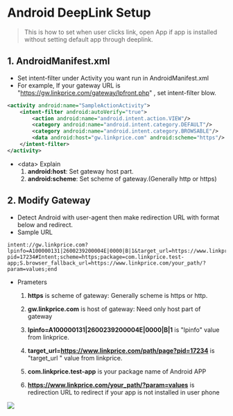 # Android DeepLink Setup

> This is how to set when user clicks link, open App if app is installed without setting default app through deeplink.



## 1. AndroidManifest.xml

* Set intent-filter under Activity you want run in AndroidManifest.xml
* For example, If your gateway URL is "https://gw.linkprice.com/gateway/lpfront.php" ,
    set intent-filter blow.

```xml
<activity android:name="SampleActionActivity">
	<intent-filter android:autoVerify="true">
		<action android:name="android.intent.action.VIEW"/>
		<category android:name="android.intent.category.DEFAULT"/>
		<category android:name="android.intent.category.BROWSABLE"/>
		<data android:host="gw.linkprice.com" android:scheme="https"/>
	</intent-filter>
</activity>
```

* \<data\> Explain
    1. **android:host**: Set gateway host part.
    2. **android:scheme**: Set scheme of gateway.(Generally http or https) 



## 2. Modify Gateway

* Detect Android with user-agent then make redirection URL with format below and redirect.
* Sample URL

```
intent://gw.linkprice.com?lpinfo=A100000131|2600239200004E|0000|B|1&target_url=https://www.linkprice.com/path/page?pid=17234#Intent;scheme=https;package=com.linkprice.test-app;S.browser_fallback_url=https://www.linkprice.com/your_path/?param=values;end
```

* Prameters

  1. **https** is scheme of gateway: Generally scheme is https or http.

  2.  **gw.linkprice.com**  is host of gateway: Need only host part of gateway

  3. **lpinfo=A100000131|2600239200004E|0000|B|1** is "lpinfo" value from linkprice.

  4. **target_url=https://www.linkprice.com/path/page?pid=17234**  is "target_url " value from linkprice.

  5.  **com.linkprice.test-app** is your package name of Android APP
  
  6. **https://www.linkprice.com/your_path/?param=values** is redirection URL to redirect if your app is not installed in user phone


![](https://github.com/linkprice/MerchantSetup/blob/master/App/DeepLink/deeplink-en.png)

